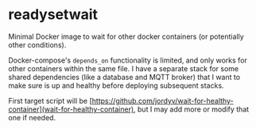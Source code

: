 # readysetwait
Minimal Docker image to wait for other docker containers (or potentially other conditions).

Docker-compose's `depends_on` functionality is limited, and only works for other containers within the same file.  I have a separate stack for some shared dependencies (like a database and MQTT broker) that I want to make sure is up and healthy before deploying subsequent stacks.

First target script will be [https://github.com/jordyv/wait-for-healthy-container](wait-for-healthy-container), but I may add more or modify that one if needed.
